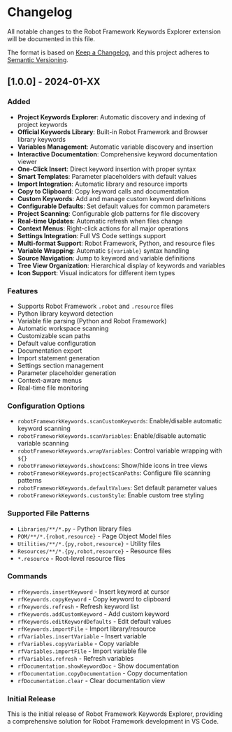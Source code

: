 # Changelog

All notable changes to the Robot Framework Keywords Explorer extension will be documented in this file.

The format is based on [Keep a Changelog](https://keepachangelog.com/en/1.0.0/),
and this project adheres to [Semantic Versioning](https://semver.org/spec/v2.0.0.html).

## [1.0.0] - 2024-01-XX

### Added
- **Project Keywords Explorer**: Automatic discovery and indexing of project keywords
- **Official Keywords Library**: Built-in Robot Framework and Browser library keywords
- **Variables Management**: Automatic variable discovery and insertion
- **Interactive Documentation**: Comprehensive keyword documentation viewer
- **One-Click Insert**: Direct keyword insertion with proper syntax
- **Smart Templates**: Parameter placeholders with default values
- **Import Integration**: Automatic library and resource imports
- **Copy to Clipboard**: Copy keyword calls and documentation
- **Custom Keywords**: Add and manage custom keyword definitions
- **Configurable Defaults**: Set default values for common parameters
- **Project Scanning**: Configurable glob patterns for file discovery
- **Real-time Updates**: Automatic refresh when files change
- **Context Menus**: Right-click actions for all major operations
- **Settings Integration**: Full VS Code settings support
- **Multi-format Support**: Robot Framework, Python, and resource files
- **Variable Wrapping**: Automatic `${variable}` syntax handling
- **Source Navigation**: Jump to keyword and variable definitions
- **Tree View Organization**: Hierarchical display of keywords and variables
- **Icon Support**: Visual indicators for different item types

### Features
- Supports Robot Framework `.robot` and `.resource` files
- Python library keyword detection
- Variable file parsing (Python and Robot Framework)
- Automatic workspace scanning
- Customizable scan paths
- Default value configuration
- Documentation export
- Import statement generation
- Settings section management
- Parameter placeholder generation
- Context-aware menus
- Real-time file monitoring

### Configuration Options
- `robotFrameworkKeywords.scanCustomKeywords`: Enable/disable automatic keyword scanning
- `robotFrameworkKeywords.scanVariables`: Enable/disable automatic variable scanning
- `robotFrameworkKeywords.wrapVariables`: Control variable wrapping with `${}`
- `robotFrameworkKeywords.showIcons`: Show/hide icons in tree views
- `robotFrameworkKeywords.projectScanPaths`: Configure file scanning patterns
- `robotFrameworkKeywords.defaultValues`: Set default parameter values
- `robotFrameworkKeywords.customStyle`: Enable custom tree styling

### Supported File Patterns
- `Libraries/**/*.py` - Python library files
- `POM/**/*.{robot,resource}` - Page Object Model files
- `Utilities/**/*.{py,robot,resource}` - Utility files
- `Resources/**/*.{py,robot,resource}` - Resource files
- `*.resource` - Root-level resource files

### Commands
- `rfKeywords.insertKeyword` - Insert keyword at cursor
- `rfKeywords.copyKeyword` - Copy keyword to clipboard
- `rfKeywords.refresh` - Refresh keyword list
- `rfKeywords.addCustomKeyword` - Add custom keyword
- `rfKeywords.editKeywordDefaults` - Edit default values
- `rfKeywords.importFile` - Import library/resource
- `rfVariables.insertVariable` - Insert variable
- `rfVariables.copyVariable` - Copy variable
- `rfVariables.importFile` - Import variable file
- `rfVariables.refresh` - Refresh variables
- `rfDocumentation.showKeywordDoc` - Show documentation
- `rfDocumentation.copyDocumentation` - Copy documentation
- `rfDocumentation.clear` - Clear documentation view

### Initial Release
This is the initial release of Robot Framework Keywords Explorer, providing a comprehensive solution for Robot Framework development in VS Code.